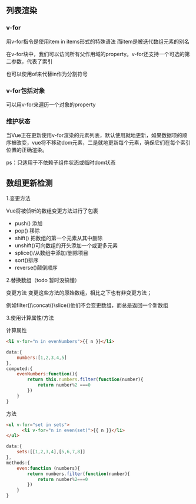 ## 列表渲染

### v-for

用v-for指令是使用item in items形式的特殊语法 而item是被迭代数组元素的别名

在v-for块中，我们可以访问所有父作用域的property。v-for还支持一个可选的第二参数，代表了索引

也可以使用of来代替in作为分割符号


### v-for包括对象

可以用v-for来遍历一个对象的property


### 维护状态

当Vue正在更新使用v-for渲染的元素列表，默认使用就地更新，如果数据项的顺序被改变，vue将不移动dom元素，二是就地更新每个元素，确保它们在每个索引位置的正确渲染。

ps：只适用于不依赖子组件状态或临时dom状态

## 数组更新检测

1.变更方法

Vue将被侦听的数组变更方法进行了包裹

- push() 添加
- pop() 移除
- shift() 把数组的第一个元素从其中删除
- unshift()可向数组的开头添加一个或更多元素
- splice()/从数组中添加/删除项目
- sort()排序
- reverse()颠倒顺序
  
2.替换数组（todo 暂时没搞懂）

变更方法 变更这些方法的原始数组，相比之下也有非变更方法；

例如filter()\concat()\slice()他们不会变更数组，而总是返回一个新数组

3.使用计算属性/方法


计算属性
```html
<li v-for="n in evenNumbers">{{ n }}</li>
```

```js
data:{
    numbers:[1,2,3,4,5]
},
computed:{
    evenNumbers:function(){
        return this.numbers.filter(function(number){
            return number%2 ===0
        })
    }
}
```

方法
```html
<ul v-for="set in sets">
      <li v-for="n in even(set)">{{ n }}</li>
</ul>
```

```js
data:{
    sets:[[1,2,3,4],[5,6,7,8]]
},
methods:{
    even:function (numbers){
        return numbers.filter(function(number){
            return number%2===0
        })
    }
}
```

